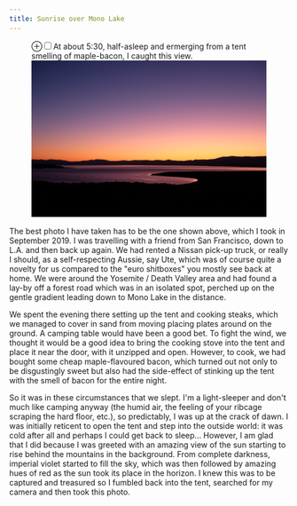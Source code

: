 ```yaml
---
title: Sunrise over Mono Lake
---
```


<figure>
    <label for="outside-ankara" class="margin-toggle">&#8853;</label><input type="checkbox" id="outside-ankara" class="margin-toggle"/><span class="marginnote">At about 5:30, half-asleep and ermerging from a tent smelling of maple-bacon, I caught this view.</span>
    <img src="/images/DSCF5365.jpg" alt="" />
</figure>

The best photo I have taken has to be the one shown above, which I took in September 2019. I was travelling with a friend
from San Francisco, down to L.A. and then back up again. We had rented a Nissan pick-up truck, or really I should, as a self-respecting
Aussie, say Ute, which was of course quite a novelty for us compared to the "euro shitboxes" you mostly see back at home. We were around
the Yosemite / Death Valley area and had found a lay-by off a forest road which was in an isolated spot, perched up on the gentle
gradient leading down to Mono Lake in the distance.

We spent the evening there setting up the tent and cooking steaks, which we managed to cover in sand from moving placing plates
around on the ground. A camping table would have been a good bet. To fight the wind, we thought it would be a good idea to bring the
cooking stove into the tent and place it near the door, with it unzipped and open. However, to cook, we had bought some cheap maple-flavoured
bacon, which turned out not only to be disgustingly sweet but also had the side-effect of stinking up the tent with the smell of bacon
for the entire night.

So it was in these circumstances that we slept. I'm a light-sleeper and don't much like camping anyway (the humid air, the feeling of your ribcage scraping the hard floor, etc.), so predictably, I was up at the crack of dawn. I was initially reticent to open the tent and step into the outside world: it was cold after all
and perhaps I could get back to sleep... However, I am glad that I did because I was greeted with an amazing view of the sun starting to rise
behind the mountains in the background. From complete darkness, imperial violet started to fill the sky, which was then followed by amazing hues of red
as the sun took its place in the horizon. I knew this was to be captured and treasured so I fumbled back into the tent, searched for my camera and then took this photo.
